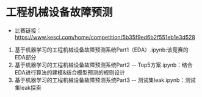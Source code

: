 # 工程机械设备故障预测
- 比赛链接：https://www.kesci.com/home/competition/5b35f9ed6b2f551eb1e3d528

1. 基于机器学习的工程机械设备故障预测系统Part1（EDA）.ipynb:该竞赛的EDA部分
2. 基于机器学习的工程机械设备故障预测系统Part2 -- Top5方案.ipynb：结合EDA进行算法的建模&结合模型预测的规则设计
3. 基于机器学习的工程机械设备故障预测系统Part3 -- 测试集leak.ipynb：测试集leak探索
